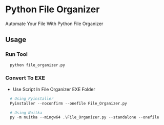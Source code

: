 
# Python File Organizer

Automate Your File With Python File Organizer

## Usage

### Run Tool

```python
  python file_organizer.py
```

### Convert To EXE

- Use Script In File Organizer EXE Folder
```python
  # Using Pyinstaller
  Pyinstaller --noconfirm --onefile File_Organizer.py

  # Using Nuitka
  py -m nuitka --mingw64 .\File_Organizer.py --standalone --onefile 

```

